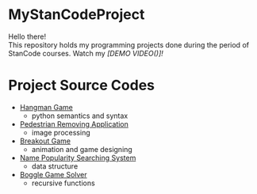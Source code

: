 # MyStanCodeProject
Hello there!\
This repository holds my programming projects done during the period of StanCode courses.
Watch my *[DEMO VIDEO()]!*

# Project Source Codes
* [Hangman Game](https://github.com/arielpai/MyStanCodeSC101Project/tree/main/upload_to_Github/hangman)
  * python semantics and syntax
* [Pedestrian Removing Application](https://github.com/arielpai/MyStanCodeSC101Project/tree/main/upload_to_Github/my_photoshop)
  * image processing
* [Breakout Game](https://github.com/arielpai/MyStanCodeSC101Project/tree/main/upload_to_Github/break_out_game)
  * animation and game designing
* [Name Popularity Searching System](https://github.com/arielpai/MyStanCodeSC101Project/tree/main/upload_to_Github/name_searching_system)
  * data structure
* [Boggle Game Solver](https://github.com/arielpai/MyStanCodeSC101Project/tree/main/upload_to_Github/boggle_game_solver)
  * recursive functions  
